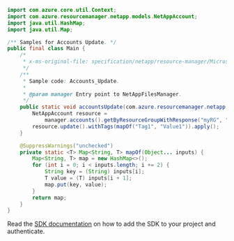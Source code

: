```java
import com.azure.core.util.Context;
import com.azure.resourcemanager.netapp.models.NetAppAccount;
import java.util.HashMap;
import java.util.Map;

/** Samples for Accounts Update. */
public final class Main {
    /*
     * x-ms-original-file: specification/netapp/resource-manager/Microsoft.NetApp/stable/2021-06-01/examples/Accounts_Update.json
     */
    /**
     * Sample code: Accounts_Update.
     *
     * @param manager Entry point to NetAppFilesManager.
     */
    public static void accountsUpdate(com.azure.resourcemanager.netapp.NetAppFilesManager manager) {
        NetAppAccount resource =
            manager.accounts().getByResourceGroupWithResponse("myRG", "account1", Context.NONE).getValue();
        resource.update().withTags(mapOf("Tag1", "Value1")).apply();
    }

    @SuppressWarnings("unchecked")
    private static <T> Map<String, T> mapOf(Object... inputs) {
        Map<String, T> map = new HashMap<>();
        for (int i = 0; i < inputs.length; i += 2) {
            String key = (String) inputs[i];
            T value = (T) inputs[i + 1];
            map.put(key, value);
        }
        return map;
    }
}
```

Read the [SDK documentation](https://github.com/Azure/azure-sdk-for-java/blob/azure-resourcemanager-netapp_1.0.0-beta.6/sdk/netapp/azure-resourcemanager-netapp/README.md) on how to add the SDK to your project and authenticate.
